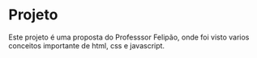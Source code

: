 # Projeto 

Este projeto é uma proposta do Professsor Felipão, onde foi visto varios conceitos importante de html, css e javascript.

